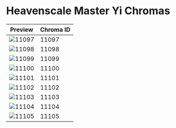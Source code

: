 # Heavenscale Master Yi Chromas

| Preview | Chroma ID |
|---------|-----------|
| ![11097](https://raw.communitydragon.org/latest/plugins/rcp-be-lol-game-data/global/default/v1/champion-chroma-images/11/11097.png) | 11097 |
| ![11098](https://raw.communitydragon.org/latest/plugins/rcp-be-lol-game-data/global/default/v1/champion-chroma-images/11/11098.png) | 11098 |
| ![11099](https://raw.communitydragon.org/latest/plugins/rcp-be-lol-game-data/global/default/v1/champion-chroma-images/11/11099.png) | 11099 |
| ![11100](https://raw.communitydragon.org/latest/plugins/rcp-be-lol-game-data/global/default/v1/champion-chroma-images/11/11100.png) | 11100 |
| ![11101](https://raw.communitydragon.org/latest/plugins/rcp-be-lol-game-data/global/default/v1/champion-chroma-images/11/11101.png) | 11101 |
| ![11102](https://raw.communitydragon.org/latest/plugins/rcp-be-lol-game-data/global/default/v1/champion-chroma-images/11/11102.png) | 11102 |
| ![11103](https://raw.communitydragon.org/latest/plugins/rcp-be-lol-game-data/global/default/v1/champion-chroma-images/11/11103.png) | 11103 |
| ![11104](https://raw.communitydragon.org/latest/plugins/rcp-be-lol-game-data/global/default/v1/champion-chroma-images/11/11104.png) | 11104 |
| ![11105](https://raw.communitydragon.org/latest/plugins/rcp-be-lol-game-data/global/default/v1/champion-chroma-images/11/11105.png) | 11105 |